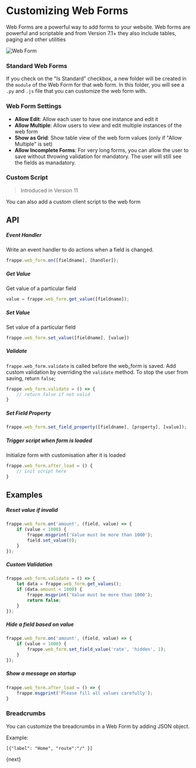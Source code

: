 <!-- add-breadcrumbs -->
# Customizing Web Forms

Web Forms are a powerful way to add forms to your website. Web forms are powerful and scriptable and from Version 7.1+ they also include tables, paging and other utilities

<img class="screenshot" alt="Web Form" src="/docs/assets/img/portals/sample-web-form.png">

### Standard Web Forms

If you check on the "Is Standard" checkbox, a new folder will be created in the `module` of the Web Form for that web form. In this folder, you will see a `.py` and `.js` file that you can customize the web form with.

### Web Form Settings

- **Allow Edit**: Allow each user to have one instance and edit it
- **Allow Multiple**: Allow users to view and edit multiple instances of the web form
- **Show as Grid**: Show table view of the web form values (only if "Allow Multiple" is set)
- **Allow Incomplete Forms**: For very long forms, you can allow the user to save without throwing validation for mandatory. The user will still see the fields as manadatory.

### Custom Script

> Introduced in Version 11

You can also add a custom client script to the web form

## API

##### Event Handler

Write an event handler to do actions when a field is changed.

```js
frappe.web_form.on([fieldname], [handler]);
```

##### Get Value

Get value of a particular field

```js
value = frappe.web_form.get_value([fieldname]);
```

##### Set Value

Set value of a particular field

```js
frappe.web_form.set_value([fieldname], [value])
```

##### Validate

`frappe.web_form.validate` is called before the web_form is saved. Add custom validation by overriding the `validate` method. To stop the user from saving, return `false`;

```js
frappe.web_form.validate = () => {
	// return false if not valid
}
```

##### Set Field Property

```js
frappe.web_form.set_field_property([fieldname], [property], [value]);
```

##### Trigger script when form is loaded

Initialize form with customisation after it is loaded

```js
frappe.web_form.after_load = () {
	// init script here
}
```

## Examples

##### Reset value if invalid

```js
frappe.web_form.on('amount', (field, value) => {
	if (value < 1000) {
		frappe.msgprint('Value must be more than 1000');
		field.set_value(0);
	}
});
```

##### Custom Validation

```js
frappe.web_form.validate = () => {
	let data = frappe.web_form.get_values();
	if (data.amount < 1000) {
		frappe.msgprint('Value must be more than 1000');
		return false;
	}
});
```

##### Hide a field based on value

```js
frappe.web_form.on('amount', (field, value) => {
	if (value < 1000) {
		frappe.web_form.set_field_value('rate', 'hidden', 1);
	}
});
```

##### Show a message on startup

```js
frappe.web_form.after_load = () => {
	frappe.msgprint('Please fill all values carefully');
}
```

### Breadcrumbs

You can customize the breadcrumbs in a Web Form by adding JSON object.

Example:

```
[{"label": "Home", "route":"/" }]
```

{next}